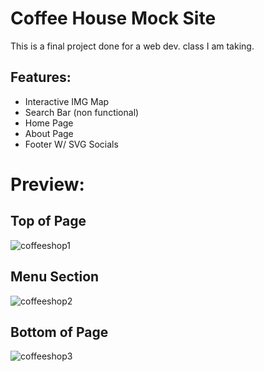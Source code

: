 # Coffee House Mock Site

This is a final project done for a web dev. class I am taking.

## Features:
- Interactive IMG Map
- Search Bar (non functional)
- Home Page
- About Page
- Footer W/ SVG Socials

# Preview:

## Top of Page
![coffeeshop1](https://github.com/user-attachments/assets/f63faa7a-fd89-4f86-86f2-036594095ba3)
</br>
## Menu Section
![coffeeshop2](https://github.com/user-attachments/assets/10addbed-a912-41bc-96e5-cc87f17c43a2)
</br>
## Bottom of Page
![coffeeshop3](https://github.com/user-attachments/assets/de9300a3-6e62-4d6e-aeaf-0add33817410)
